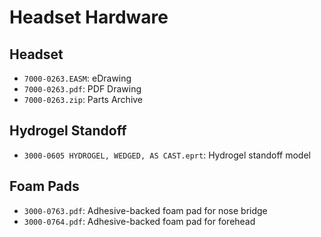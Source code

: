 # Headset Hardware
## Headset
- `7000-0263.EASM`: eDrawing
- `7000-0263.pdf`: PDF Drawing
- `7000-0263.zip`: Parts Archive
## Hydrogel Standoff
- `3000-0605 HYDROGEL, WEDGED, AS CAST.eprt`: Hydrogel standoff model
## Foam Pads
- `3000-0763.pdf`: Adhesive-backed foam pad for nose bridge
- `3000-0764.pdf`: Adhesive-backed foam pad for forehead
